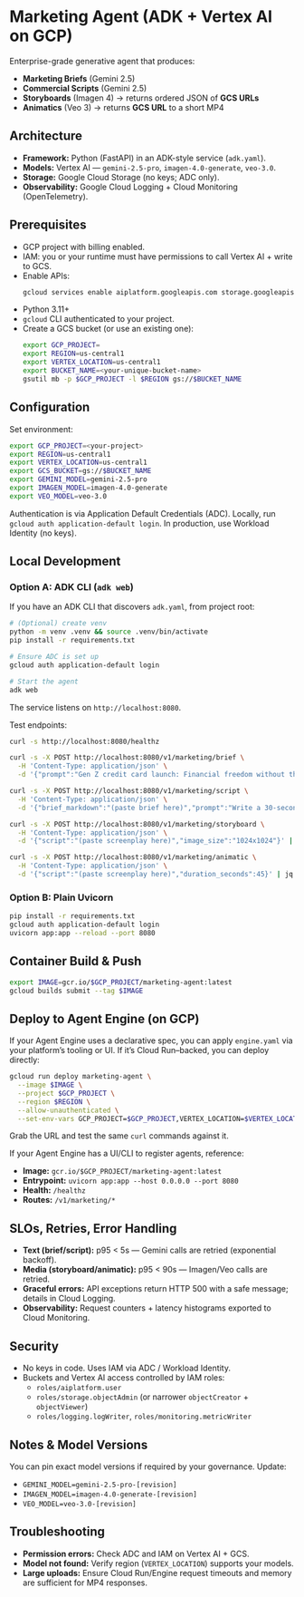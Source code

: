 # Marketing Agent (ADK + Vertex AI on GCP)

Enterprise-grade generative agent that produces:
- **Marketing Briefs** (Gemini 2.5)
- **Commercial Scripts** (Gemini 2.5)
- **Storyboards** (Imagen 4) → returns ordered JSON of **GCS URLs**
- **Animatics** (Veo 3) → returns **GCS URL** to a short MP4

## Architecture

- **Framework:** Python (FastAPI) in an ADK-style service (`adk.yaml`).
- **Models:** Vertex AI — `gemini-2.5-pro`, `imagen-4.0-generate`, `veo-3.0`.
- **Storage:** Google Cloud Storage (no keys; ADC only).
- **Observability:** Google Cloud Logging + Cloud Monitoring (OpenTelemetry).

## Prerequisites

- GCP project with billing enabled.
- IAM: you or your runtime must have permissions to call Vertex AI + write to GCS.
- Enable APIs:
  ```bash
  gcloud services enable aiplatform.googleapis.com storage.googleapis.com logging.googleapis.com monitoring.googleapis.com
  ```
- Python 3.11+
- `gcloud` CLI authenticated to your project.
- Create a GCS bucket (or use an existing one):
  ```bash
  export GCP_PROJECT=
  export REGION=us-central1
  export VERTEX_LOCATION=us-central1
  export BUCKET_NAME=<your-unique-bucket-name>
  gsutil mb -p $GCP_PROJECT -l $REGION gs://$BUCKET_NAME
  ```
## Configuration
Set environment:
```bash
export GCP_PROJECT=<your-project>
export REGION=us-central1
export VERTEX_LOCATION=us-central1
export GCS_BUCKET=gs://$BUCKET_NAME
export GEMINI_MODEL=gemini-2.5-pro
export IMAGEN_MODEL=imagen-4.0-generate
export VEO_MODEL=veo-3.0
```
Authentication is via Application Default Credentials (ADC). Locally, run `gcloud auth application-default login`. In production, use Workload Identity (no keys).

## Local Development

### Option A: ADK CLI (`adk web`)
If you have an ADK CLI that discovers `adk.yaml`, from project root:
```bash
# (Optional) create venv
python -m venv .venv && source .venv/bin/activate
pip install -r requirements.txt

# Ensure ADC is set up
gcloud auth application-default login

# Start the agent
adk web
```
The service listens on `http://localhost:8080`.

Test endpoints:
```bash
curl -s http://localhost:8080/healthz

curl -s -X POST http://localhost:8080/v1/marketing/brief \
  -H 'Content-Type: application/json' \
  -d '{"prompt":"Gen Z credit card launch: Financial freedom without the fees"}' | jq .

curl -s -X POST http://localhost:8080/v1/marketing/script \
  -H 'Content-Type: application/json' \
  -d '{"brief_markdown":"(paste brief here)","prompt":"Write a 30-second TVC"}' | jq .

curl -s -X POST http://localhost:8080/v1/marketing/storyboard \
  -H 'Content-Type: application/json' \
  -d '{"script":"(paste screenplay here)","image_size":"1024x1024"}' | jq .

curl -s -X POST http://localhost:8080/v1/marketing/animatic \
  -H 'Content-Type: application/json' \
  -d '{"script":"(paste screenplay here)","duration_seconds":45}' | jq .
```

### Option B: Plain Uvicorn
```bash
pip install -r requirements.txt
gcloud auth application-default login
uvicorn app:app --reload --port 8080
```

## Container Build & Push
```bash
export IMAGE=gcr.io/$GCP_PROJECT/marketing-agent:latest
gcloud builds submit --tag $IMAGE
```

## Deploy to Agent Engine (on GCP)
If your Agent Engine uses a declarative spec, you can apply `engine.yaml` via your platform’s tooling or UI. If it’s Cloud Run–backed, you can deploy directly:
```bash
gcloud run deploy marketing-agent \
  --image $IMAGE \
  --project $GCP_PROJECT \
  --region $REGION \
  --allow-unauthenticated \
  --set-env-vars GCP_PROJECT=$GCP_PROJECT,VERTEX_LOCATION=$VERTEX_LOCATION,REGION=$REGION,GCS_BUCKET=gs://$BUCKET_NAME,GEMINI_MODEL=$GEMINI_MODEL,IMAGEN_MODEL=$IMAGEN_MODEL,VEO_MODEL=$VEO_MODEL
```
Grab the URL and test the same `curl` commands against it.

If your Agent Engine has a UI/CLI to register agents, reference:
- **Image:** `gcr.io/$GCP_PROJECT/marketing-agent:latest`
- **Entrypoint:** `uvicorn app:app --host 0.0.0.0 --port 8080`
- **Health:** `/healthz`
- **Routes:** `/v1/marketing/*`

## SLOs, Retries, Error Handling
- **Text (brief/script):** p95 < 5s — Gemini calls are retried (exponential backoff).
- **Media (storyboard/animatic):** p95 < 90s — Imagen/Veo calls are retried.
- **Graceful errors:** API exceptions return HTTP 500 with a safe message; details in Cloud Logging.
- **Observability:** Request counters + latency histograms exported to Cloud Monitoring.

## Security
- No keys in code. Uses IAM via ADC / Workload Identity.
- Buckets and Vertex AI access controlled by IAM roles:
  - `roles/aiplatform.user`
  - `roles/storage.objectAdmin` (or narrower `objectCreator` + `objectViewer`)
  - `roles/logging.logWriter`, `roles/monitoring.metricWriter`

## Notes & Model Versions
You can pin exact model versions if required by your governance. Update:
- `GEMINI_MODEL=gemini-2.5-pro-[revision]`
- `IMAGEN_MODEL=imagen-4.0-generate-[revision]`
- `VEO_MODEL=veo-3.0-[revision]`

## Troubleshooting
- **Permission errors:** Check ADC and IAM on Vertex AI + GCS.
- **Model not found:** Verify region (`VERTEX_LOCATION`) supports your models.
- **Large uploads:** Ensure Cloud Run/Engine request timeouts and memory are sufficient for MP4 responses.
